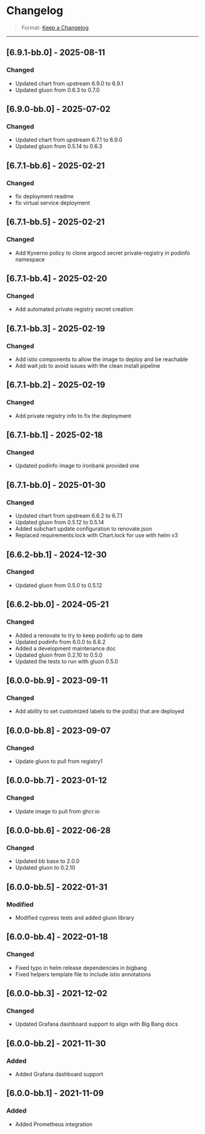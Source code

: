 # Changelog

> Format: [Keep a Changelog](https://keepachangelog.com/en/1.0.0/)

---
## [6.9.1-bb.0] - 2025-08-11

### Changed

- Updated chart from upstream 6.9.0 to 6.9.1
- Updated gluon from 0.6.3 to 0.7.0

## [6.9.0-bb.0] - 2025-07-02

### Changed

- Updated chart from upstream 6.7.1 to 6.9.0
- Updated gluon from 0.5.14 to 0.6.3

## [6.7.1-bb.6] - 2025-02-21

### Changed

- fix deployment readme
- fix virtual service deployment

## [6.7.1-bb.5] - 2025-02-21

### Changed

- Add Kyverno policy to clone argocd secret private-registry in podinfo namespace

## [6.7.1-bb.4] - 2025-02-20

### Changed

- Add automated private registry secret creation 

## [6.7.1-bb.3] - 2025-02-19

### Changed

- Add istio components to allow the image to deploy and be reachable
- Add wait job to avoid issues with the clean install pipeline

## [6.7.1-bb.2] - 2025-02-19

### Changed

- Add private registry info to fix the deployment

## [6.7.1-bb.1] - 2025-02-18

### Changed

- Updated podinfo image to ironbank provided one

## [6.7.1-bb.0] - 2025-01-30

### Changed

- Updated chart from upstream 6.6.2 to 6.7.1
- Updated gluon from 0.5.12 to 0.5.14
- Added subchart update configuration to renovate.json
- Replaced requirements.lock with Chart.lock for use with helm v3

## [6.6.2-bb.1] - 2024-12-30

### Changed

- Updated gluon from 0.5.0 to 0.5.12

## [6.6.2-bb.0] - 2024-05-21

### Changed

- Added a renovate to try to keep podinfo up to date
- Updated podinfo from 6.0.0 to 6.6.2
- Added a development maintenance doc
- Updated gluon from 0.2.10 to 0.5.0
- Updated the tests to run with gluon 0.5.0

## [6.0.0-bb.9] - 2023-09-11

### Changed

- Add ability to set customized labels to the pod(s) that are deployed

## [6.0.0-bb.8] - 2023-09-07

### Changed

- Update gluon to pull from registry1

## [6.0.0-bb.7] - 2023-01-12

### Changed

- Update image to pull from ghcr.io

## [6.0.0-bb.6] - 2022-06-28

### Changed

- Updated bb base to 2.0.0
- Updated gluon to 0.2.10

## [6.0.0-bb.5] - 2022-01-31

### Modified

- Modified cypress tests and added gluon library

## [6.0.0-bb.4] - 2022-01-18

### Changed

- Fixed typo in helm release dependencies in bigbang
- Fixed helpers template file to include istio annotations

## [6.0.0-bb.3] - 2021-12-02

### Changed

- Updated Grafana dashboard support to align with Big Bang docs

## [6.0.0-bb.2] - 2021-11-30

### Added

- Added Grafana dashboard support

## [6.0.0-bb.1] - 2021-11-09

### Added

- Added Prometheus integration
